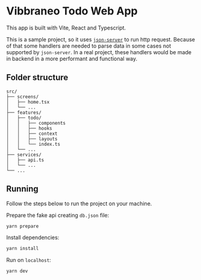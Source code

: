 # Vibbraneo Todo Web App

This app is built with Vite, React and Typescript.

This is a sample project, so it uses [`json-server`](https://github.com/typicode/json-server) to run http request. Because of that some handlers are needed to parse data in some cases not supported by `json-server`. In a real project, these handlers would be made in backend in a more performant and functional way.

## Folder structure

```
src/
├── screens/
│   ├── home.tsx
│   └── ...
├── features/
│   ├── todo/
│   │   ├── components
│   │   ├── hooks
│   │   ├── context
│   │   ├── layouts
│   │   └── index.ts
│   └── ...
├── services/
│   ├── api.ts
│   └── ...
└── ...
```

## Running

Follow the steps below to run the project on your machine.

Prepare the fake api creating `db.json` file:

```sh
yarn prepare
```

Install dependencies:

```sh
yarn install
```

Run on `localhost`:

```sh
yarn dev
```
